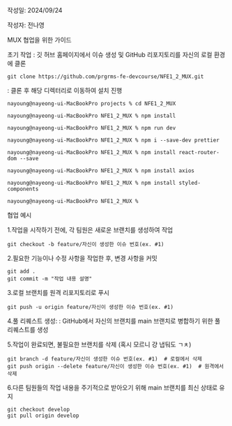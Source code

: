 작성일: 2024/09/24 

작성자: 전나영

MUX 협업을 위한 가이드

초기 작업 : 깃 허브 홈페이지에서 이슈 생성 및 GitHub 리포지토리를 자신의 로컬 환경에 클론

```
git clone https://github.com/prgrms-fe-devcourse/NFE1_2_MUX.git
```

: 클론 후 해당 디렉터리로 이동하여 설치 진행

```
nayoung@nayeong-ui-MacBookPro projects % cd NFE1_2_MUX

nayoung@nayeong-ui-MacBookPro NFE1_2_MUX % npm install

nayoung@nayeong-ui-MacBookPro NFE1_2_MUX % npm run dev

nayoung@nayeong-ui-MacBookPro NFE1_2_MUX % npm i --save-dev prettier

nayoung@nayeong-ui-MacBookPro NFE1_2_MUX % npm install react-router-dom --save

nayoung@nayeong-ui-MacBookPro NFE1_2_MUX % npm install axios

nayoung@nayeong-ui-MacBookPro NFE1_2_MUX % npm install styled-components

nayoung@nayeong-ui-MacBookPro NFE1_2_MUX %

```

협업 예시

1.작업을 시작하기 전에, 각 팀원은 새로운 브랜치를 생성하여 작업

```
git checkout -b feature/자신이 생성한 이슈 번호(ex. #1)
```

2.필요한 기능이나 수정 사항을 작업한 후, 변경 사항을 커밋

```
git add .
git commit -m "작업 내용 설명"
```

3.로컬 브랜치를 원격 리포지토리로 푸시

```
git push -u origin feature/자신이 생성한 이슈 번호(ex. #1)
```

4.풀 리퀘스트 생성: : GitHub에서 자신의 브랜치를 main 브랜치로 병합하기 위한 풀 리퀘스트를 생성

5.작업이 완료되면, 불필요한 브랜치를 삭제 (혹시 모르니 걍 냅둬도 ㄱㅊ)

```
git branch -d feature/자신이 생성한 이슈 번호(ex. #1)  # 로컬에서 삭제
git push origin --delete feature/자신이 생성한 이슈 번호(ex. #1)  # 원격에서 삭제
```

6.다른 팀원들의 작업 내용을 주기적으로 받아오기 위해 main 브랜치를 최신 상태로 유지

```
git checkout develop
git pull origin develop
```

